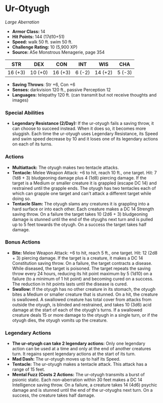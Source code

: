 # Ur-Otyugh

*Large* *Aberration*

- **Armor Class:** 14
- **Hit Points:** 144 (17d10+51)
- **Speed:** walk 50 ft. swim 50 ft.
- **Challenge Rating:** 10 (5,900 XP)
- **Source:** A5e Monstrous Menagerie, page 354

| STR | DEX | CON | INT | WIS | CHA |
| --- | --- | --- | --- | --- | --- |
| 16 (+3) | 10 (+0) | 16 (+3) | 6 (-2) | 14 (+2) | 5 (-3) |

- **Saving Throws**: Str +6, Con +6
- **Senses:** darkvision 120 ft., passive Perception 12
- **Languages:** telepathy 120 ft. (can transmit but not receive thoughts and images)

### Special Abilities

- **Legendary Resistance (2/Day):** If the ur-otyugh fails a saving throw, it can choose to succeed instead. When it does so, it becomes more sluggish. Each time the ur-otyugh uses Legendary Resistance, its Speed and swim speed decrease by 10 and it loses one of its legendary actions on each of its turns.

### Actions

- **Multiattack:** The otyugh makes two tentacle attacks.
- **Tentacle:** Melee Weapon Attack: +6 to hit, reach 10 ft., one target. Hit: 7 (1d8 + 3) bludgeoning damage plus 4 (1d8) piercing damage. If the target is a Medium or smaller creature  it is grappled (escape DC 14) and restrained until the grapple ends. The otyugh has two tentacles  each of which can grapple one target and can't attack a different target while doing so.
- **Tentacle Slam:** The otyugh slams any creatures it is grappling into a hard surface or into each other. Each creature makes a DC 14 Strength saving throw. On a failure  the target takes 10 (2d6 + 3) bludgeoning damage  is stunned until the end of the otyughs next turn  and is pulled up to 5 feet towards the otyugh. On a success  the target takes half damage.

### Bonus Actions

- **Bite:** Melee Weapon Attack: +6 to hit, reach 5 ft., one target. Hit: 12 (2d8 + 3) piercing damage. If the target is a creature, it makes a DC 14 Constitution saving throw. On a failure, the target contracts a disease. While diseased, the target is poisoned. The target repeats the saving throw every 24 hours, reducing its hit point maximum by 5 (1d10) on a failure (to a minimum of 1 hit point) and becoming cured on a success. The reduction in hit points lasts until the disease is cured.
- **Swallow:** If the otyugh has no other creature in its stomach, the otyugh bites a Medium or smaller creature that is stunned. On a hit, the creature is swallowed. A swallowed creature has total cover from attacks from outside the otyugh, is blinded and restrained, and takes 10 (3d6) acid damage at the start of each of the otyugh's turns. If a swallowed creature deals 15 or more damage to the otyugh in a single turn, or if the otyugh dies, the otyugh vomits up the creature.



### Legendary Actions

- **The ur-otyugh can take 2 legendary actions:** Only one legendary action can be used at a time and only at the end of another creatures turn. It regains spent legendary actions at the start of its turn.
- **Mad Dash:** The ur-otyugh moves up to half its Speed.
- **Tentacle:** The ur-otyugh makes a tentacle attack. This attack has a range of 15 feet.
- **Mental Fuzz (Costs 2 Actions:** The ur-otyugh transmits a burst of psionic static. Each non-aberration within 30 feet makes a DC 14 Intelligence saving throw. On a failure, a creature takes 14 (4d6) psychic damage and is stunned until the end of the ur-otyughs next turn. On a success, the creature takes half damage.
